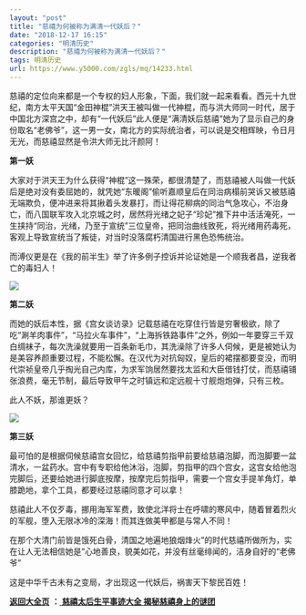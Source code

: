 ```yaml
---
layout: "post"
title: "慈禧为何被称为满清一代妖后？"
date: "2018-12-17 16:15"
categories: "明清历史"
description: "慈禧为何被称为满清一代妖后？"
tags: 明清历史
url: https://www.y5000.com/zgls/mq/14233.html
---
```






慈禧的定位向来都是一个专权的妇人形象，下面，我们就一起来看看。西元十九世纪，南方太平天国“金田神棍”洪天王被叫做一代神棍，而与洪大师同一时代，居于中国北方深宫之中，却有“一代妖后”此人便是“满清妖后慈禧”她为了显示自己的身份取名“老佛爷”，这一男一女，南北方的实际统治者，可以说是交相辉映，令日月无光，而慈禧显然是令洪大师无比汗颜阿！

**第一妖**

大家对于洪天王为什么获得“神棍”这一殊荣，都很清楚了，而慈禧被人叫做一代妖后是绝对没有委屈她的，就凭她“东暖阁”偷听嘉顺皇后在同治病榻前哭诉又被慈禧无端欺负，便冲进来将其揪着头发暴打，而让得花柳病的同治气急攻心，不治身亡，而八国联军攻入北京城之时，居然将光绪之妃子“珍妃”推下井中活活淹死，一生挟持“同治，光绪，乃至于宣统”三位皇帝，把同治曲线致死，将光绪用药毒死，客观上导致宣统当了叛徒，对当时没落腐朽清国进行黑色恐怖统治。

而溥仪更是在《我的前半生》举了许多例子控诉并论证她是一个顺我者昌，逆我者亡的毒妇人！

![](https://img.y5000.com/uploads/allimg/170220/1625422H7-0.jpg)

**第二妖**

而她的妖后本性，据《宫女谈访录》记载慈禧在吃穿住行皆是穷奢极欲，除了吃“涮羊肉事件”，“马拉火车事件”，“上海拆铁路事件”之外，例如一年要穿三千双白绸袜子，每次洗澡就要用一百条新毛巾，其洗澡除了许多人伺候，更是被她认为是美容养颜重要过程，不能松懈。在汉代为对抗匈奴，皇后的裙摆都要变没，而明代崇祯皇帝几乎掏光自己内库，为求军饷居然要找太监和大臣借钱打仗，而慈禧铺张浪费，毫无节制，最后导致甲午之时镇远和定远舰十寸舰炮炮弹，只有三枚。

此人不妖，那谁更妖？

![](https://img.y5000.com/uploads/allimg/170220/162542E18-1.jpg)

**第三妖**

最可怕的是根据伺候慈禧宫女回忆，给慈禧剪指甲前要给慈禧泡脚，而泡脚要一盆清水，一盆药水。宫中有专职给他沐浴，泡脚，剪指甲的四个宫女，这宫女给他泡完脚后，还要给她进行脚底按摩，按摩完后剪指甲，需要一个宫女手提羊角灯，单膝跪地，拿个工具，都要经过慈禧同意才可以拿！

慈禧此人不仅歹毒，挪用海军军费，致使北洋将士在呼啸的寒风中，随着冒着烈火的军舰，堕入无限冰冷的深海！而其连做美甲都是与常人不同！

在那个大清门前皆是饿死白骨，清国之地遍地狼烟烽火”的时代慈禧所做所为，实在让人无法相信她是“心地善良，貌美如花，并没有丝毫绯闻的，洁身自好的“老佛爷”

这是中华千古未有之变局，才出现这一代妖后，祸害天下黎民百姓！

**[返回大全页](https://www.y5000.com/zgls/mq/17886.html)** **：**[ **慈禧太后生平事迹大全
揭秘慈禧身上的谜团**](https://www.y5000.com/zgls/mq/17886.html)
